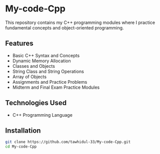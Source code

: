 # My-code-Cpp

This repository contains my C++ programming modules where I practice fundamental concepts and object-oriented programming.

## Features

- Basic C++ Syntax and Concepts  
- Dynamic Memory Allocation  
- Classes and Objects  
- String Class and String Operations  
- Array of Objects  
- Assignments and Practice Problems  
- Midterm and Final Exam Practice Modules  

## Technologies Used

- C++ Programming Language

## Installation

```bash
git clone https://github.com/tawhidul-33/My-code-Cpp.git
cd My-code-Cpp
